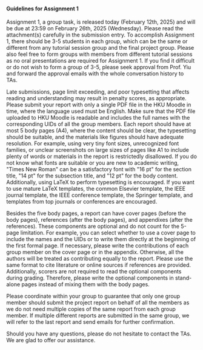#### Guidelines for Assignment 1

Assignment 1, a group task, is released today (February 12th, 2025) and will be due at 23:59 on February 26th, 2025 (Wednesday). Please read the attachment(s) carefully in the submission entry. To accomplish Assignment 1, there should be 3-5 students in each group, which can be the same or different from any tutorial session group and the final project group. Please also feel free to form groups with members from different tutorial sessions as no oral presentations are required for Assignment 1. If you find it difficult or do not wish to form a group of 3-5, please seek approval from Prof. Yiu and forward the approval emails with the whole conversation history to TAs. 

Late submissions, page limit exceeding, and poor typesetting that affects reading and understanding may result in penalty scores, as appropriate. Please submit your report with only a single PDF file in the HKU Moodle in time, where the language used must be English. Make sure that the PDF file uploaded to HKU Moodle is readable and includes the full names with the corresponding UIDs of all the group members. Each report should have at most 5 body pages (A4), where the content should be clear, the typesetting should be suitable, and the materials like figures should have adequate resolution. For example, using very tiny font sizes, unrecognized font families, or unclear screenshots on large sizes of pages like A1 to include plenty of words or materials in the report is restrictedly disallowed. If you do not know what fonts are suitable or you are new to academic writing, "Times New Roman" can be a satisfactory font with "16 pt" for the section title, "14 pt" for the subsection title, and "12 pt" for the body content. Additionally, using LaTeX to perform typesetting is encouraged. If you want to use mature LaTeX templates, the common Elsevier template, the IEEE journal template, the IEEE conference template, the Springer template, and templates from top journals or conferences are encouraged. 

Besides the five body pages, a report can have cover pages (before the body pages), references (after the body pages), and appendixes (after the references). These components are optional and do not count for the 5-page limitation. For example, you can select whether to use a cover page to include the names and the UIDs or to write them directly at the beginning of the first formal page. If necessary, please write the contributions of each group member on the cover page or in the appendix. Otherwise, all the authors will be treated as contributing equally to the report. Please use the same format to cite literature or online sources if references are provided. Additionally, scorers are not required to read the optional components during grading. Therefore, please write the optional components in stand-alone pages instead of mixing them with the body pages. 

Please coordinate within your group to guarantee that only one group member should submit the project report on behalf of all the members as we do not need multiple copies of the same report from each group member. If multiple different reports are submitted in the same group, we will refer to the last report and send emails for further confirmation. 

Should you have any questions, please do not hesitate to contact the TAs. We are glad to offer our assistance. 
